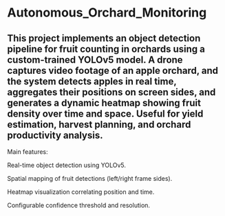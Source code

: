 # Autonomous_Orchard_Monitoring
## This project implements an object detection pipeline for fruit counting in orchards using a custom-trained YOLOv5 model. A drone captures video footage of an apple orchard, and the system detects apples in real time, aggregates their positions on screen sides, and generates a dynamic heatmap showing fruit density over time and space. Useful for yield estimation, harvest planning, and orchard productivity analysis.

Main features:

Real-time object detection using YOLOv5.

Spatial mapping of fruit detections (left/right frame sides).

Heatmap visualization correlating position and time.

Configurable confidence threshold and resolution.
